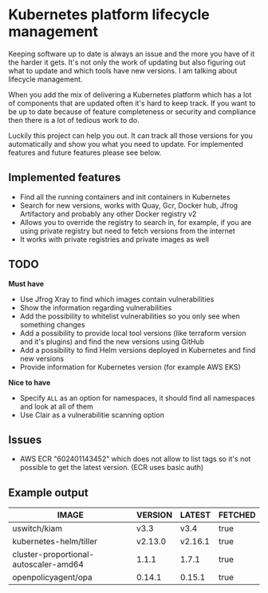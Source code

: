 # Kubernetes platform lifecycle management

Keeping software up to date is always an issue and the more you have of it the harder it gets. It's not only the work of updating but also figuring out what to update and which tools have new versions. I am talking about lifecycle management. 

When you add the mix of delivering a Kubernetes platform which has a lot of components that are updated often it's hard to keep track. If you want to be up to date because of feature completeness or security and compliance then there is a lot of tedious work to do.

Luckily this project can help you out. It can track all those versions for you automatically and show you what you need to update. For implemented features and future features please see below. 

## Implemented features

* Find all the running containers and init containers in Kubernetes
* Search for new versions, works with Quay, Gcr, Docker hub, Jfrog Artifactory and probably any other Docker registry v2
* Allows you to override the registry to search in, for example, if you are using private registry but need to fetch versions from the internet
* It works with private registries and private images as well

## TODO

**Must have**

* Use Jfrog Xray to find which images contain vulnerabilities 
* Show the information regarding vulnerabilities
* Add the possibility to whitelist vulnerabilities so you only see when something changes
* Add a possibility to provide local tool versions (like terraform version and it's plugins) and find the new versions using GitHub 
* Add a possibility to find Helm versions deployed in Kubernetes and find new versions
* Provide information for Kubernetes version (for example AWS EKS)

**Nice to have**

* Specify `ALL` as an option for namespaces, it should find all namespaces and look at all of them
* Use Clair as a vulnerabilitie scanning option

## Issues

* AWS ECR "602401143452" which does not allow to list tags so it's not possible to get the latest version. (ECR uses basic auth)

## Example output


|                 IMAGE                 | VERSION | LATEST  | FETCHED |
| --------------------------------------|---------|---------|---------|
| uswitch/kiam                          |  v3.3   |  v3.4   | true    |
| kubernetes-helm/tiller                | v2.13.0 | v2.16.1 | true    |
| cluster-proportional-autoscaler-amd64 |  1.1.1  |  1.7.1  | true    |
| openpolicyagent/opa                   | 0.14.1  | 0.15.1  | true    |
